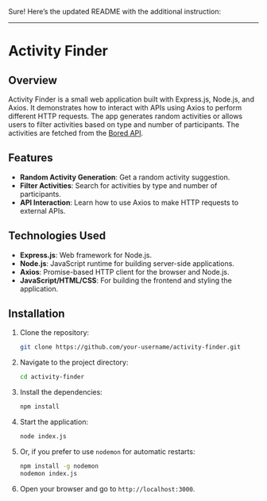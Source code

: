 Sure! Here’s the updated README with the additional instruction:

---

# Activity Finder

## Overview

Activity Finder is a small web application built with Express.js, Node.js, and Axios. It demonstrates how to interact with APIs using Axios to perform different HTTP requests. The app generates random activities or allows users to filter activities based on type and number of participants. The activities are fetched from the [Bored API]([https://www.boredapi.com/](https://bored-api.appbrewery.com/)).

## Features

- **Random Activity Generation**: Get a random activity suggestion.
- **Filter Activities**: Search for activities by type and number of participants.
- **API Interaction**: Learn how to use Axios to make HTTP requests to external APIs.

## Technologies Used

- **Express.js**: Web framework for Node.js.
- **Node.js**: JavaScript runtime for building server-side applications.
- **Axios**: Promise-based HTTP client for the browser and Node.js.
- **JavaScript/HTML/CSS**: For building the frontend and styling the application.

## Installation

1. Clone the repository:
   ```bash
   git clone https://github.com/your-username/activity-finder.git
   ```

2. Navigate to the project directory:
   ```bash
   cd activity-finder
   ```

3. Install the dependencies:
   ```bash
   npm install
   ```

4. Start the application:
   ```bash
   node index.js
   ```

5. Or, if you prefer to use `nodemon` for automatic restarts:
   ```bash
   npm install -g nodemon
   nodemon index.js
   ```

6. Open your browser and go to `http://localhost:3000`.



